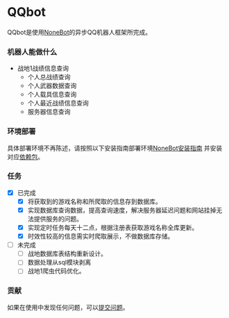 # QQbot
QQbot是使用[NoneBot](https://nonebot.cqp.moe/)的异步QQ机器人框架所完成。

### 机器人能做什么
- 战地1战绩信息查询
  - 个人总战绩查询
  - 个人武器数据查询
  - 个人载具信息查询
  - 个人最近战绩信息查询
  - 服务器信息查询

### 环境部署
具体部署环境不再陈述，请按照以下安装指南部署环境[NoneBot安装指南](https://nonebot.cqp.moe/guide/)
并安装对应[依赖包](https://github.com/Stone2333/BF1_QQbot/blob/master/Pipfile.txt)。

### 任务
- [x] 已完成
  - [x] 将获取到的游戏名称和所爬取的信息存到数据库。
  - [x] 实现数据库查询数据，提高查询速度，解决服务器延迟问题和网站挂掉无法提供服务的问题。
  - [x] 实现定时任务每天十二点，根据注册表获取游戏名称全库更新。
  - [x] 时效性较高的信息需实时爬取展示，不做数据库存储。
- [ ] 未完成 
  - [ ] 战地数据库表结构重新设计。
  - [ ] 数据处理从sql模块剥离
  - [ ] 战地1爬虫代码优化。

### 贡献
如果在使用中发现任何问题，可以[提交问题](https://github.com/Stone2333/BF1_QQbot/issues/new)。


